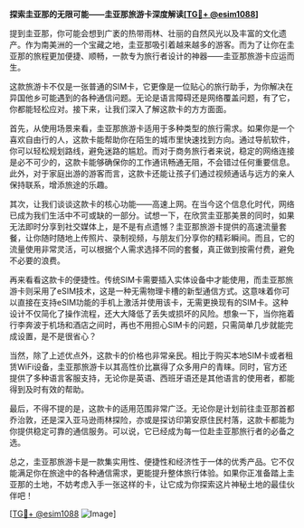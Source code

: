 **探索圭亚那的无限可能——圭亚那旅游卡深度解读[[TG💪+ @esim1088](https://t.me/s/esim1088)]**

提到圭亚那，你可能会想到广袤的热带雨林、壮丽的自然风光以及丰富的文化遗产。作为南美洲的一个宝藏之地，圭亚那吸引着越来越多的游客。而为了让你在圭亚那的旅程更加便捷、顺畅，一款专为旅行者设计的神器——圭亚那旅游卡应运而生。

这款旅游卡不仅是一张普通的SIM卡，它更像是一位贴心的旅行助手，为你解决在异国他乡可能遇到的各种通信问题。无论是语言障碍还是网络覆盖问题，有了它，你都能轻松应对。接下来，让我们深入了解这款卡的方方面面。

首先，从使用场景来看，圭亚那旅游卡适用于多种类型的旅行需求。如果你是一个喜欢自由行的人，这款卡能帮助你在陌生的城市里快速找到方向。通过导航软件，你可以轻松规划路线，避免迷路的尴尬。而对于商务旅行者来说，稳定的网络连接是必不可少的，这款卡能够确保你的工作通讯畅通无阻，不会错过任何重要信息。此外，对于家庭出游的游客而言，这款卡还能让孩子们通过视频通话与远方的亲人保持联系，增添旅途的乐趣。

其次，让我们谈谈这款卡的核心功能——高速上网。在当今这个信息化时代，网络已成为我们生活中不可或缺的一部分。试想一下，在欣赏圭亚那美景的同时，如果无法即时分享到社交媒体上，是不是有点遗憾？圭亚那旅游卡提供的高速流量套餐，让你随时随地上传照片、录制视频，与朋友们分享你的精彩瞬间。而且，它的流量使用非常灵活，可以根据个人需求选择不同的套餐，真正做到按需付费，避免不必要的浪费。

再来看看这款卡的便捷性。传统SIM卡需要插入实体设备中才能使用，而圭亚那旅游卡则采用了eSIM技术，这是一种无需物理卡槽的新型通信方式。这意味着你可以直接在支持eSIM功能的手机上激活并使用该卡，无需更换现有的SIM卡。这种设计不仅简化了操作流程，还大大降低了丢失或损坏的风险。想象一下，当你拖着行李奔波于机场和酒店之间时，再也不用担心SIM卡的问题，只需简单几步就能完成设置，是不是很省心？

当然，除了上述优点外，这款卡的价格也非常亲民。相比于购买本地SIM卡或者租赁WiFi设备，圭亚那旅游卡以其高性价比赢得了众多用户的青睐。同时，官方还提供了多种语言客服支持，无论你是英语、西班牙语还是其他语言的使用者，都能得到及时有效的帮助。

最后，不得不提的是，这款卡的适用范围非常广泛。无论你是计划前往圭亚那首都乔治敦，还是深入亚马逊雨林探险，亦或是探访印第安原住民村落，这款卡都能为你提供稳定可靠的通信服务。可以说，它已经成为每一位赴圭亚那旅行者的必备之选。

总之，圭亚那旅游卡是一款集实用性、便捷性和经济性于一体的优秀产品。它不仅能满足你在旅途中的各种通信需求，更能提升整体旅行体验。如果你正准备踏上圭亚那的土地，不妨考虑入手一张这样的卡，让它成为你探索这片神秘土地的最佳伙伴吧！

[[TG💪+ @esim1088](https://t.me/s/esim1088) ![Image](https://i.postimg.cc/4NQfJmqS/Snipaste-2025-05-13-00-14-12.png)]